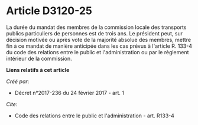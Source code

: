 # Article D3120-25

La durée du mandat des membres de la commission locale des transports publics particuliers de personnes est de trois ans. Le
président peut, sur décision motivée ou après vote de la majorité absolue des membres, mettre fin à ce mandat de manière
anticipée dans les cas prévus à l'article R. 133-4 du code des relations entre le public et l'administration ou par le
règlement intérieur de la commission.

**Liens relatifs à cet article**

_Créé par_:

  - Décret n°2017-236 du 24 février 2017 - art. 1

_Cite_:

  - Code des relations entre le public et l'administration - art. R133-4
